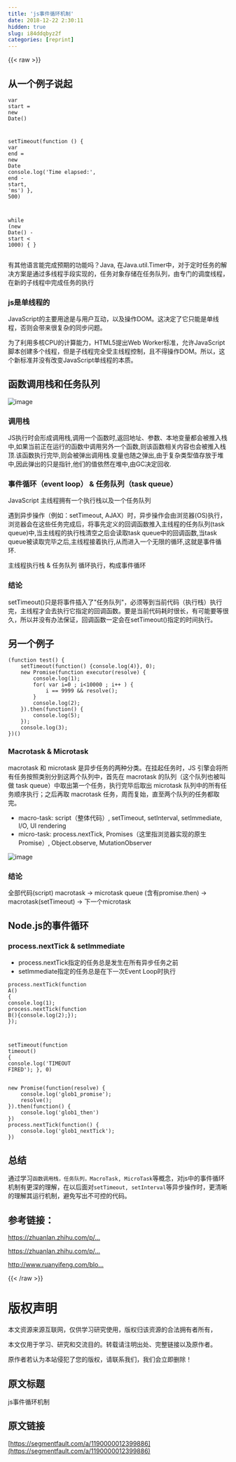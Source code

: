 ```yaml
---
title: 'js事件循环机制' 
date: 2018-12-22 2:30:11
hidden: true
slug: i84ddqbyz2f
categories: [reprint]
---
```


{{< raw >}}

                    
<h2 id="articleHeader0">从一个例子说起</h2>
<div class="widget-codetool" style="display:none;">
      <div class="widget-codetool--inner">
      <span class="selectCode code-tool" data-toggle="tooltip" data-placement="top" title="" data-original-title="全选"></span>
      <span type="button" class="copyCode code-tool" data-toggle="tooltip" data-placement="top" data-clipboard-text="var start = new Date()

setTimeout(function () {
    var end = new Date
    console.log('Time elapsed:', end - start, 'ms')
}, 500)

while (new Date() - start < 1000) {
}
" title="" data-original-title="复制"></span>
      <span type="button" class="saveToNote code-tool" data-toggle="tooltip" data-placement="top" title="" data-original-title="放进笔记"></span>
      </div>
      </div><pre class="hljs sql"><code>var <span class="hljs-keyword">start</span> = <span class="hljs-keyword">new</span> <span class="hljs-built_in">Date</span>()

setTimeout(<span class="hljs-keyword">function</span> () {
    <span class="hljs-keyword">var</span> <span class="hljs-keyword">end</span> = <span class="hljs-keyword">new</span> <span class="hljs-built_in">Date</span>
    console.log(<span class="hljs-string">'Time elapsed:'</span>, <span class="hljs-keyword">end</span> - <span class="hljs-keyword">start</span>, <span class="hljs-string">'ms'</span>)
}, <span class="hljs-number">500</span>)

<span class="hljs-keyword">while</span> (<span class="hljs-keyword">new</span> <span class="hljs-built_in">Date</span>() - <span class="hljs-keyword">start</span> &lt; <span class="hljs-number">1000</span>) {
}
</code></pre>
<p>有其他语言能完成预期的功能吗？Java, 在Java.util.Timer中，对于定时任务的解决方案是通过多线程手段实现的，任务对象存储在任务队列，由专门的调度线程，在新的子线程中完成任务的执行</p>
<h3 id="articleHeader1">js是单线程的</h3>
<p>JavaScript的主要用途是与用户互动，以及操作DOM。这决定了它只能是单线程，否则会带来很复杂的同步问题。</p>
<p>为了利用多核CPU的计算能力，HTML5提出Web Worker标准，允许JavaScript脚本创建多个线程，但是子线程完全受主线程控制，且不得操作DOM。所以，这个新标准并没有改变JavaScript单线程的本质。</p>
<h2 id="articleHeader2">函数调用栈和任务队列</h2>
<p><span class="img-wrap"><img data-src="/img/remote/1460000012399891?w=536&amp;h=420" src="https://static.alili.tech/img/remote/1460000012399891?w=536&amp;h=420" alt="image" title="image" style="cursor: pointer; display: inline;"></span></p>
<h3 id="articleHeader3">调用栈</h3>
<p>JS执行时会形成调用栈,调用一个函数时,返回地址、参数、本地变量都会被推入栈中,如果当前正在运行的函数中调用另外一个函数,则该函数相关内容也会被推入栈顶.该函数执行完毕,则会被弹出调用栈.变量也随之弹出,由于复杂类型值存放于堆中,因此弹出的只是指针,他们的值依然在堆中,由GC决定回收.</p>
<h3 id="articleHeader4">事件循环（event loop） &amp; 任务队列（task queue）</h3>
<p>JavaScript 主线程拥有一个执行栈以及一个任务队列</p>
<p>遇到异步操作（例如：setTimeout, AJAX）时，异步操作会由浏览器(OS)执行，浏览器会在这些任务完成后，将事先定义的回调函数推入主线程的任务队列(task queue)中,当主线程的执行栈清空之后会读取task queue中的回调函数,当task queue被读取完毕之后,主线程接着执行,从而进入一个无限的循环,这就是事件循环.</p>
<p>主线程执行栈 &amp; 任务队列 循环执行，构成事件循环</p>
<h3 id="articleHeader5">结论</h3>
<p>setTimeout()只是将事件插入了"任务队列"，必须等到当前代码（执行栈）执行完，主线程才会去执行它指定的回调函数。要是当前代码耗时很长，有可能要等很久，所以并没有办法保证，回调函数一定会在setTimeout()指定的时间执行。</p>
<h2 id="articleHeader6">另一个例子</h2>
<div class="widget-codetool" style="display:none;">
      <div class="widget-codetool--inner">
      <span class="selectCode code-tool" data-toggle="tooltip" data-placement="top" title="" data-original-title="全选"></span>
      <span type="button" class="copyCode code-tool" data-toggle="tooltip" data-placement="top" data-clipboard-text="(function test() {
    setTimeout(function() {console.log(4)}, 0);
    new Promise(function executor(resolve) {
        console.log(1);
        for( var i=0 ; i<10000 ; i++ ) {
            i == 9999 &amp;&amp; resolve();
        }
        console.log(2);
    }).then(function() {
        console.log(5);
    });
    console.log(3);
})()
" title="" data-original-title="复制"></span>
      <span type="button" class="saveToNote code-tool" data-toggle="tooltip" data-placement="top" title="" data-original-title="放进笔记"></span>
      </div>
      </div><pre class="hljs scheme"><code>(<span class="hljs-name">function</span> test() {
    setTimeout(<span class="hljs-name">function</span>() {console.log(<span class="hljs-name">4</span>)}, <span class="hljs-number">0</span>)<span class="hljs-comment">;</span>
    new Promise(<span class="hljs-name">function</span> executor(<span class="hljs-name">resolve</span>) {
        console.log(<span class="hljs-name">1</span>)<span class="hljs-comment">;</span>
        for( var i=0 <span class="hljs-comment">; i&lt;10000 ; i++ ) {</span>
            i == <span class="hljs-number">9999</span> &amp;&amp; resolve()<span class="hljs-comment">;</span>
        }
        console.log(<span class="hljs-name">2</span>)<span class="hljs-comment">;</span>
    }).then(<span class="hljs-name">function</span>() {
        console.log(<span class="hljs-name">5</span>)<span class="hljs-comment">;</span>
    })<span class="hljs-comment">;</span>
    console.log(<span class="hljs-name">3</span>)<span class="hljs-comment">;</span>
})()
</code></pre>
<h3 id="articleHeader7">Macrotask &amp; Microtask</h3>
<p>macrotask 和 microtask 是异步任务的两种分类。在挂起任务时，JS 引擎会将所有任务按照类别分到这两个队列中，首先在 macrotask 的队列（这个队列也被叫做 task queue）中取出第一个任务，执行完毕后取出 microtask 队列中的所有任务顺序执行；之后再取 macrotask 任务，周而复始，直至两个队列的任务都取完。</p>
<ul>
<li>macro-task: script（整体代码）, setTimeout, setInterval, setImmediate, I/O, UI rendering</li>
<li>micro-task: process.nextTick, Promises（这里指浏览器实现的原生 Promise）, Object.observe, MutationObserver</li>
</ul>
<p><span class="img-wrap"><img data-src="https://segmentfault.com/img/remote/1460000010913954" src="https://static.alili.techhttps://segmentfault.com/img/remote/1460000010913954" alt="image" title="image" style="cursor: pointer; display: inline;"></span></p>
<h3 id="articleHeader8">结论</h3>
<p>全部代码(script) macrotask -&gt; microtask queue (含有promise.then) -&gt; macrotask(setTimeout) -&gt; 下一个microtask</p>
<h2 id="articleHeader9">Node.js的事件循环</h2>
<h3 id="articleHeader10">process.nextTick &amp; setImmediate</h3>
<ul>
<li>process.nextTick指定的任务总是发生在所有异步任务之前</li>
<li>setImmediate指定的任务总是在下一次Event Loop时执行</li>
</ul>
<div class="widget-codetool" style="display:none;">
      <div class="widget-codetool--inner">
      <span class="selectCode code-tool" data-toggle="tooltip" data-placement="top" title="" data-original-title="全选"></span>
      <span type="button" class="copyCode code-tool" data-toggle="tooltip" data-placement="top" data-clipboard-text="process.nextTick(function A() {
  console.log(1);
  process.nextTick(function B(){console.log(2);});
});

setTimeout(function timeout() {
  console.log('TIMEOUT FIRED');
}, 0)
" title="" data-original-title="复制"></span>
      <span type="button" class="saveToNote code-tool" data-toggle="tooltip" data-placement="top" title="" data-original-title="放进笔记"></span>
      </div>
      </div><pre class="hljs javascript"><code>process.nextTick(<span class="hljs-function"><span class="hljs-keyword">function</span> <span class="hljs-title">A</span>(<span class="hljs-params"></span>) </span>{
  <span class="hljs-built_in">console</span>.log(<span class="hljs-number">1</span>);
  process.nextTick(<span class="hljs-function"><span class="hljs-keyword">function</span> <span class="hljs-title">B</span>(<span class="hljs-params"></span>)</span>{<span class="hljs-built_in">console</span>.log(<span class="hljs-number">2</span>);});
});

setTimeout(<span class="hljs-function"><span class="hljs-keyword">function</span> <span class="hljs-title">timeout</span>(<span class="hljs-params"></span>) </span>{
  <span class="hljs-built_in">console</span>.log(<span class="hljs-string">'TIMEOUT FIRED'</span>);
}, <span class="hljs-number">0</span>)
</code></pre>
<div class="widget-codetool" style="display:none;">
      <div class="widget-codetool--inner">
      <span class="selectCode code-tool" data-toggle="tooltip" data-placement="top" title="" data-original-title="全选"></span>
      <span type="button" class="copyCode code-tool" data-toggle="tooltip" data-placement="top" data-clipboard-text="new Promise(function(resolve) {
    console.log('glob1_promise');
    resolve();
}).then(function() {
    console.log('glob1_then')
})
process.nextTick(function() {
    console.log('glob1_nextTick');
})
" title="" data-original-title="复制"></span>
      <span type="button" class="saveToNote code-tool" data-toggle="tooltip" data-placement="top" title="" data-original-title="放进笔记"></span>
      </div>
      </div><pre class="hljs javascript"><code><span class="hljs-keyword">new</span> <span class="hljs-built_in">Promise</span>(<span class="hljs-function"><span class="hljs-keyword">function</span>(<span class="hljs-params">resolve</span>) </span>{
    <span class="hljs-built_in">console</span>.log(<span class="hljs-string">'glob1_promise'</span>);
    resolve();
}).then(<span class="hljs-function"><span class="hljs-keyword">function</span>(<span class="hljs-params"></span>) </span>{
    <span class="hljs-built_in">console</span>.log(<span class="hljs-string">'glob1_then'</span>)
})
process.nextTick(<span class="hljs-function"><span class="hljs-keyword">function</span>(<span class="hljs-params"></span>) </span>{
    <span class="hljs-built_in">console</span>.log(<span class="hljs-string">'glob1_nextTick'</span>);
})
</code></pre>
<h2 id="articleHeader11">总结</h2>
<p>通过学习<code>函数调用栈，任务队列，MacroTask, MicroTask</code>等概念，对js中的事件循环机制有更深的理解，在以后面对<code>setTimeout, setInterval</code>等异步操作时，更清晰的理解其运行机制，避免写出不可控的代码。</p>
<h2 id="articleHeader12">参考链接：</h2>
<p><a href="https://zhuanlan.zhihu.com/p/26229293" rel="nofollow noreferrer" target="_blank">https://zhuanlan.zhihu.com/p/...</a></p>
<p><a href="https://zhuanlan.zhihu.com/p/26238030?utm_source=weibo&amp;utm_medium=social" rel="nofollow noreferrer" target="_blank">https://zhuanlan.zhihu.com/p/...</a></p>
<p><a href="http://www.ruanyifeng.com/blog/2014/10/event-loop.html" rel="nofollow noreferrer" target="_blank">http://www.ruanyifeng.com/blo...</a></p>

                
{{< /raw >}}

# 版权声明
本文资源来源互联网，仅供学习研究使用，版权归该资源的合法拥有者所有，

本文仅用于学习、研究和交流目的。转载请注明出处、完整链接以及原作者。

原作者若认为本站侵犯了您的版权，请联系我们，我们会立即删除！

## 原文标题
js事件循环机制

## 原文链接
[https://segmentfault.com/a/1190000012399886](https://segmentfault.com/a/1190000012399886)

